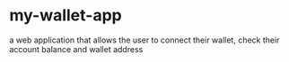 # my-wallet-app
a web application that allows the user to connect their wallet, check their account balance and wallet address
